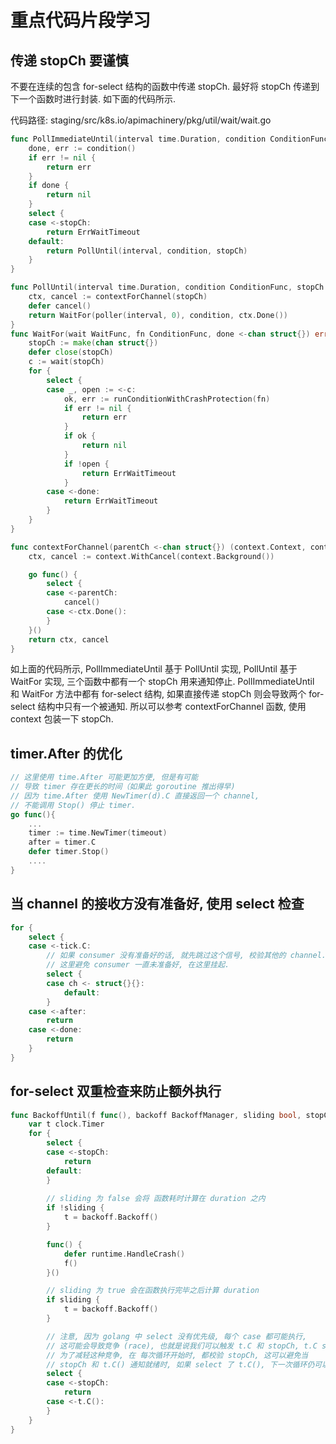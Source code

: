 # 重点代码片段学习

## 传递 stopCh 要谨慎

不要在连续的包含 for-select 结构的函数中传递 stopCh. 最好将 stopCh 传递到下一个函数时进行封装.
如下面的代码所示.

代码路径: staging/src/k8s.io/apimachinery/pkg/util/wait/wait.go

```go
func PollImmediateUntil(interval time.Duration, condition ConditionFunc, stopCh <-chan struct{}) error {
	done, err := condition()
	if err != nil {
		return err
	}
	if done {
		return nil
	}
	select {
	case <-stopCh:
		return ErrWaitTimeout
	default:
		return PollUntil(interval, condition, stopCh)
	}
}

func PollUntil(interval time.Duration, condition ConditionFunc, stopCh <-chan struct{}) error {
	ctx, cancel := contextForChannel(stopCh)
	defer cancel()
	return WaitFor(poller(interval, 0), condition, ctx.Done())
}
func WaitFor(wait WaitFunc, fn ConditionFunc, done <-chan struct{}) error {
	stopCh := make(chan struct{})
	defer close(stopCh)
	c := wait(stopCh)
	for {
		select {
		case _, open := <-c:
			ok, err := runConditionWithCrashProtection(fn)
			if err != nil {
				return err
			}
			if ok {
				return nil
			}
			if !open {
				return ErrWaitTimeout
			}
		case <-done:
			return ErrWaitTimeout
		}
	}
}

func contextForChannel(parentCh <-chan struct{}) (context.Context, context.CancelFunc) {
	ctx, cancel := context.WithCancel(context.Background())

	go func() {
		select {
		case <-parentCh:
			cancel()
		case <-ctx.Done():
		}
	}()
	return ctx, cancel
}
```

如上面的代码所示, PollImmediateUntil 基于 PollUntil 实现, PollUntil 基于 WaitFor 实现, 三个函数中都有一个 stopCh 用来通知停止.
PollImmediateUntil 和 WaitFor 方法中都有 for-select 结构, 如果直接传递 stopCh 则会导致两个 for-select 结构中只有一个被通知.
所以可以参考 contextForChannel 函数, 使用 context 包装一下 stopCh.

## timer.After 的优化

```go
// 这里使用 time.After 可能更加方便, 但是有可能
// 导致 timer 存在更长的时间（如果此 goroutine 推出得早)
// 因为 time.After 使用 NewTimer(d).C 直接返回一个 channel,
// 不能调用 Stop() 停止 timer.
go func(){
    ...
    timer := time.NewTimer(timeout)
    after = timer.C
    defer timer.Stop()
    ....
}
```

## 当 channel 的接收方没有准备好, 使用 select 检查

```go
for {
	select {
	case <-tick.C:
		// 如果 consumer 没有准备好的话, 就先跳过这个信号, 校验其他的 channel.
		// 这里避免 consumer 一直未准备好, 在这里挂起.
		select {
		case ch <- struct{}{}:
			default:
		}
	case <-after:
	    return
	case <-done:
	    return
	}
}
```

## for-select 双重检查来防止额外执行

```go
func BackoffUntil(f func(), backoff BackoffManager, sliding bool, stopCh <-chan struct{}) {
	var t clock.Timer
	for {
		select {
		case <-stopCh:
			return
		default:
		}
        
		// sliding 为 false 会将 函数耗时计算在 duration 之内
		if !sliding {
			t = backoff.Backoff()
		}

		func() {
			defer runtime.HandleCrash()
			f()
		}()

        // sliding 为 true 会在函数执行完毕之后计算 duration
		if sliding {
			t = backoff.Backoff()
		}

        // 注意, 因为 golang 中 select 没有优先级, 每个 case 都可能执行, 
        // 这可能会导致竞争 (race), 也就是说我们可以触发 t.C 和 stopCh, t.C select 失败.
        // 为了减轻这种竞争, 在 每次循环开始时, 都校验 stopCh, 这可以避免当
        // stopCh 和 t.C() 通知就绪时, 如果 select 了 t.C(), 下一次循环仍可以放置额外执行一次 f()
		select {
		case <-stopCh:
			return
		case <-t.C():
		}
	}
}
```